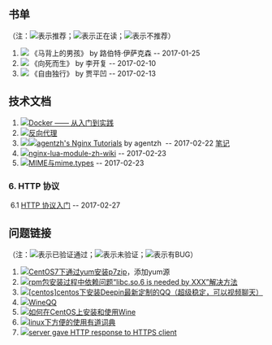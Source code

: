 ## 书单

（注：![](http://pics.sc.chinaz.com/Files/pic/faces/2961/644.png)表示推荐；![](http://pics.sc.chinaz.com/Files/pic/faces/2961/06.png)表示正在读；![](http://pics.sc.chinaz.com/Files/pic/faces/2961/942.png)表示不推荐）

1. ![](http://pics.sc.chinaz.com/Files/pic/faces/2961/644.png) 《马背上的男孩》 by  路伯特·伊萨克森 -- 2017-01-25
2. ![](http://pics.sc.chinaz.com/Files/pic/faces/2961/644.png) 《向死而生》 by  李开复  -- 2017-02-10
3. ![](http://pics.sc.chinaz.com/Files/pic/faces/2961/942.png) 《自由独行》 by 贾平凹  -- 2017-02-13

## 技术文档
1. ![](http://pics.sc.chinaz.com/Files/pic/faces/2961/644.png)[Docker —— 从入门到实践](https://www.gitbook.com/book/yeasy/docker_practice/details)
2. ![](http://pics.sc.chinaz.com/Files/pic/faces/2961/644.png)[反向代理](https://github.com/moonbingbing/openresty-best-practices/blob/master/ngx/reverse_proxy.md)
3. ![](http://pics.sc.chinaz.com/Files/pic/faces/2961/644.png)![](http://pics.sc.chinaz.com/Files/pic/faces/2961/644.png)[agentzh's Nginx Tutorials](http://openresty.org/cn/ebooks.html)  by agentzh  -- 2017-02-22  [笔记](https://wo142857.github.io/nginx/2017/02/25/Nginx-%E9%85%8D%E7%BD%AE%E6%8C%87%E4%BB%A4%E6%89%A7%E8%A1%8C%E9%A1%BA%E5%BA%8F.html)
4. ![](http://pics.sc.chinaz.com/Files/pic/faces/2961/06.png)[nginx-lua-module-zh-wiki](https://github.com/iresty/nginx-lua-module-zh-wiki) -- 2017-02-23
5. ![](http://pics.sc.chinaz.com/Files/pic/faces/2961/644.png)[MIME与mime.types](https://my.oschina.net/plutonji/blog/527797) -- 2017-02-23
### 6. HTTP 协议

  6.1 [HTTP 协议入门](http://www.ruanyifeng.com/blog/2016/08/http.html) -- 2017-02-27
  

## 问题链接
（注：![](http://pics.sc.chinaz.com/Files/pic/faces/2961/644.png)表示已验证通过；![](http://pics.sc.chinaz.com/Files/pic/faces/2961/06.png)表示未验证；![](http://pics.sc.chinaz.com/Files/pic/faces/2961/942.png)表示有BUG）

1. ![](http://pics.sc.chinaz.com/Files/pic/faces/2961/644.png)[CentOS7下通过yum安装p7zip](http://www.itdadao.com/articles/c15a570144p0.html)，添加yum源
2. ![](http://pics.sc.chinaz.com/Files/pic/faces/2961/644.png)[rpm包安装过程中依赖问题“libc.so.6 is needed by XXX”解决方法](http://www.cnblogs.com/think3t/p/4165102.html)
3. ![](http://pics.sc.chinaz.com/Files/pic/faces/2961/942.png)[[centos]centos下安装Deepin最新定制的QQ（超级稳定，可以视频聊天）](https://segmentfault.com/a/1190000007963662)
4. ![](http://pics.sc.chinaz.com/Files/pic/faces/2961/942.png)[WineQQ](http://phpcj.org/wineqq/comment-page-2/#comment-855)
5. ![](http://pics.sc.chinaz.com/Files/pic/faces/2961/644.png)[如何在CentOS上安装和使用Wine](http://ghoulich.xninja.org/2016/08/09/install-and-use-wine-on-centos/)
6. ![](http://pics.sc.chinaz.com/Files/pic/faces/2961/644.png)[linux下方便的使用有道词典](http://blog.csdn.net/qq_21544879/article/details/51290222)
7. ![](http://pics.sc.chinaz.com/Files/pic/faces/2961/644.png)[server gave HTTP response to HTTPS client](https://github.com/docker/distribution/issues/1874)
